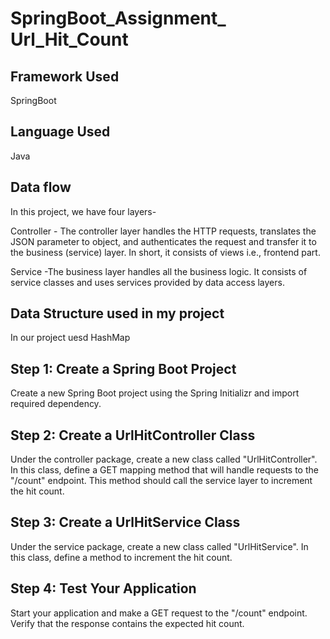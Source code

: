 # SpringBoot_Assignment_ Url_Hit_Count

## Framework Used
SpringBoot

## Language Used
Java

## Data flow
In this project, we have four layers-

Controller - The controller layer handles the HTTP requests, translates the JSON parameter to object, and authenticates the request and transfer it to the business (service) layer. In short, it consists of views i.e., frontend part.

Service -The business layer handles all the business logic. It consists of service classes and uses services provided by data access layers.

## Data Structure used in my project
In our project uesd HashMap

## Step 1: Create a Spring Boot Project
Create a new Spring Boot project using the Spring Initializr and import required dependency.

## Step 2: Create a UrlHitController Class
Under the controller package, create a new class called "UrlHitController". In this class, define a GET mapping method that will handle requests to the "/count" endpoint. This method should call the service layer to increment the hit count.

## Step 3: Create a UrlHitService Class
Under the service package, create a new class called "UrlHitService". In this class, define a method to increment the hit count. 


## Step 4: Test Your Application
Start your application and make a GET request to the "/count" endpoint. Verify that the response contains the expected hit count.

